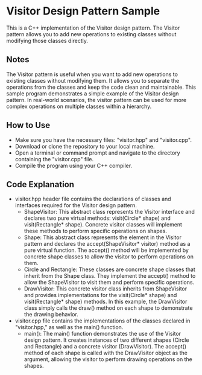 # Visitor Design Pattern Sample
This is a C++ implementation of the Visitor design pattern. The Visitor pattern allows you to add new operations to existing classes without modifying those classes directly.
## Notes
The Visitor pattern is useful when you want to add new operations to existing classes without modifying them. It allows you to separate the operations from the classes and keep the code clean and maintainable.
This sample program demonstrates a simple example of the Visitor design pattern. In real-world scenarios, the visitor pattern can be used for more complex operations on multiple classes within a hierarchy.
## How to Use
- Make sure you have the necessary files: "visitor.hpp" and "visitor.cpp".
- Download or clone the repository to your local machine.
- Open a terminal or command prompt and navigate to the directory containing the "visitor.cpp" file.
- Compile the program using your C++ compiler.
## Code Explanation
- visitor.hpp header file contains the declarations of classes and interfaces required for the Visitor design pattern.
  - ShapeVisitor: This abstract class represents the Visitor interface and declares two pure virtual methods: visit(Circle* shape) and visit(Rectangle* shape). Concrete visitor classes will implement these methods to perform specific operations on shapes.
  - Shape: This abstract class represents the element in the Visitor pattern and declares the accept(ShapeVisitor* visitor) method as a pure virtual function. The accept() method will be implemented by concrete shape classes to allow the visitor to perform operations on them.
  - Circle and Rectangle: These classes are concrete shape classes that inherit from the Shape class. They implement the accept() method to allow the ShapeVisitor to visit them and perform specific operations.
  - DrawVisitor: This concrete visitor class inherits from ShapeVisitor and provides implementations for the visit(Circle* shape) and visit(Rectangle* shape) methods. In this example, the DrawVisitor class simply calls the draw() method on each shape to demonstrate the drawing behavior.
- visitor.cpp file contains the implementations of the classes declared in "visitor.hpp," as well as the main() function.
  - main(): The main() function demonstrates the use of the Visitor design pattern. It creates instances of two different shapes (Circle and Rectangle) and a concrete visitor (DrawVisitor). The accept() method of each shape is called with the DrawVisitor object as the argument, allowing the visitor to perform drawing operations on the shapes.
